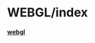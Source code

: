 <!-----
lang: zh-CN
title: WEBGL/index
description: 这是WEBGL首页文件。
----->

# WEBGL/index

#### [webgl](./webgl.md)
